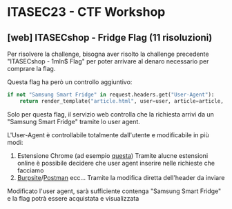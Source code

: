 # ITASEC23 - CTF Workshop

## [web] ITASECshop - Fridge Flag (11 risoluzioni)

Per risolvere la challenge, bisogna aver risolto la challenge precedente "ITASECshop - 1mln$ Flag" per poter arrivare al denaro necessario per comprare la flag.

Questa flag ha però un controllo aggiuntivo:

```python
if not "Samsung Smart Fridge" in request.headers.get("User-Agent"):
    return render_template("article.html", user=user, article=article, error="Solo i Samsung Smart Fridge possono acquistare questo articolo", success=False)
```

Solo per questa flag, il servizio web controlla che la richiesta arrivi da un "Samsung Smart Fridge" tramite lo user agent.

L'User-Agent è controllabile totalmente dall'utente e modificabile in più modi:

1. Estensione Chrome (ad esempio [questa](https://chrome.google.com/webstore/detail/user-agent-switcher-for-c/djflhoibgkdhkhhcedjiklpkjnoahfmg))
   Tramite alucne estensioni online è possibile decidere che user agent inserire nelle richieste che facciamo
2. [Burpsite](https://portswigger.net/burp)/[Postman](https://www.postman.com/) ecc...
   Tramite la modifica diretta dell'header da inviare

Modificato l'user agent, sarà sufficiente contenga "Samsung Smart Fridge" e la flag potrà essere acquistata e visualizzata

